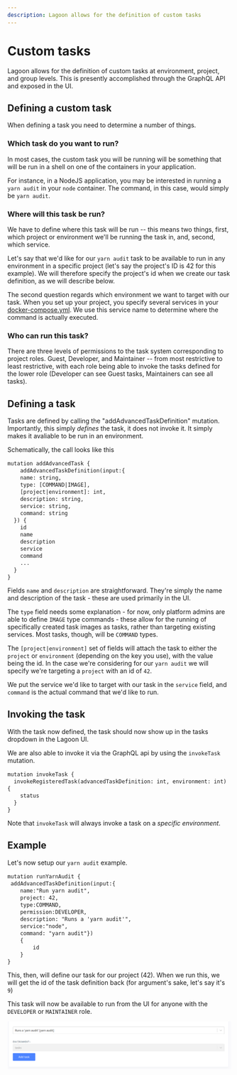 ```yaml
---
description: Lagoon allows for the definition of custom tasks
---
```


# Custom tasks

Lagoon allows for the definition of custom tasks at environment, project, and group levels. This is presently accomplished through the GraphQL API and exposed in the UI.

## Defining a custom task

When defining a task you need to determine a number of things.


### Which task do you want to run?

In most cases, the custom task you will be running will be something that will be run in a shell on one of the containers in your application.

For instance, in a NodeJS application, you may be interested in running a `yarn audit` in your `node` container.
The command, in this case, would simply be `yarn audit`.

### Where will this task be run?

We have to define where this task will be run -- this means two things, first, which project or environment we'll be running the task in, and, second, which service.

Let's say that we'd like for our `yarn audit` task to be available to run in any environment in a specific project (let's say the project's ID is 42 for this example). We will therefore specify the project's id when we create our task definition, as we will describe below.

The second question regards which environment we want to target with our task. When you set up your project, you specify several services in your [docker-compose.yml](../using-lagoon-the-basics/docker-compose-yml.md). We use this service name to determine where the command is actually executed.

### Who can run this task?

There are three levels of permissions to the task system corresponding to project roles.
Guest, Developer, and Maintainer -- from most restrictive to least restrictive, with each role being able to invoke the tasks defined for the lower role (Developer can see Guest tasks, Maintainers can see all tasks).


## Defining a task

Tasks are defined by calling the "addAdvancedTaskDefinition" mutation. Importantly, this simply _defines_ the task, it does not invoke it. It simply makes it avaliable to be run in an environment.

Schematically, the call looks like this

```
mutation addAdvancedTask {
	addAdvancedTaskDefinition(input:{
    name: string,
    type: [COMMAND|IMAGE],
    [project|environment]: int,
    description: string,
    service: string,
    command: string
  }) {
    id
    name
    description
    service
    command
    ...
  }
}
```

Fields `name` and `description` are straightforward. They're simply the name and description of the task - these are used primarily in the UI.

The `type` field needs some explanation - for now, only platform admins are able to define `IMAGE` type commands - these allow for the running of specifically created task images as tasks, rather than targeting existing services. Most tasks, though, will be `COMMAND` types.

The `[project|environment]` set of fields will attach the task to either the `project` or `environment` (depending on the key you use), with the value being the id.
In the case we're considering for our `yarn audit` we will specify we're targeting a `project` with an id of `42`.

We put the service we'd like to target with our task in the `service` field, and `command` is the actual command that we'd like to run.

## Invoking the task

With the task now defined, the task should now show up in the tasks dropdown in the Lagoon UI.

We are also able to invoke it via the GraphQL api by using the `invokeTask` mutation.

```
mutation invokeTask {
  invokeRegisteredTask(advancedTaskDefinition: int, environment: int) {
    status
  }
}
```
Note that `invokeTask` will always invoke a task on a _specific environment_.


## Example

Let's now setup our `yarn audit` example.


```
mutation runYarnAudit {
 addAdvancedTaskDefinition(input:{
    name:"Run yarn audit",
    project: 42,
    type:COMMAND,
    permission:DEVELOPER,
    description: "Runs a 'yarn audit'",
    service:"node",
    command: "yarn audit"})
    {
        id
    }
}
```
This, then, will define our task for our project (42).
When we run this, we will get the id of the task definition back (for argument's sake, let's say it's `9`)

This task will now be available to run from the UI for anyone with the `DEVELOPER` or `MAINTAINER` role.

![Task List](../images/task-yarn-audit.png)
